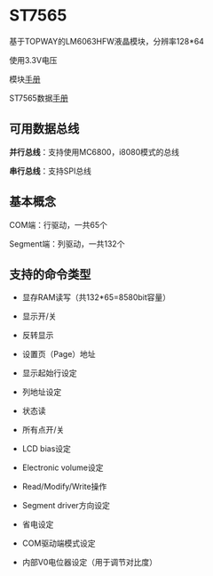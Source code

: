 # ST7565

基于TOPWAY的LM6063HFW液晶模块，分辨率128*64

使用3.3V电压

模块[手册](src/210808a01/LM6063HFW.pdf)

ST7565数据[手册](src/210808a01/ST7565.pdf)


## 可用数据总线

**并行总线**：支持使用MC6800，i8080模式的总线

**串行总线**：支持SPI总线


## 基本概念

COM端：行驱动，一共65个

Segment端：列驱动，一共132个


## 支持的命令类型

+ 显存RAM读写（共132*65=8580bit容量）

+ 显示开/关

+ 反转显示

+ 设置页（Page）地址

+ 显示起始行设定

+ 列地址设定

+ 状态读

+ 所有点开/关

+ LCD bias设定

+ Electronic volume设定

+ Read/Modify/Write操作

+ Segment driver方向设定

+ 省电设定

+ COM驱动端模式设定

+ 内部V0电位器设定（用于调节对比度）
